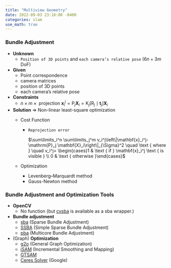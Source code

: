 ```yaml
---
title: "Multiview Geometry"
date: 2022-09-03 23:18:00 -0400
categories: slam
use_math: true
---
```


### Bundle Adjustment

- **Unknown**
    - `Position of 3D points` and `each camera’s relative pose` ($6n+3m$ DoF)
- **Given**
    - Point correspondence
    - camera matrices
    - position of 3D points
    - each camera’s relative pose
- **Constraints**
    - $n \times m \times \text { projection } \mathbf{x}_i^j=\mathrm{P}_j \mathbf{X}_i=\mathrm{K}_j\left[\mathrm{R}_j \mid \mathbf{t}_j\right] \mathbf{X}_i$
- **Solution** ⇒ Non-linear least-square optimization
    - Cost Function
        - `Reprojection error`
            
            $\sum\limits_i^n \sum\limits_j^m v_i^j\left\|\mathbf{x}_i^j-\mathrm{P}_j \mathbf{X}_i\right\|_{\Sigma}^2 \quad \text { where } \quad v_i^j= \begin{cases}1 & \text { if } \mathbf{x}_i^j \text { is visible } \\ 0 & \text { otherwise }\end{cases}$
            
    - Optimization
        - Levenberg–Marquardt method
        - Gauss-Newton method

### Bundle Adjustment and Optimization Tools

- **OpenCV**
    - No function (but [cvsba](https://github.com/willdzeng/cvsba) is available as a sba wrapper.)
- **Bundle adjustment**
    - [sba](http://users.ics.forth.gr/~lourakis/sba/) (Sparse Bundle Adjustment)
    - [SSBA](https://github.com/chzach/SSBA/) (Simple Sparse Bundle Adjustment)
    - [pba](http://grail.cs.washington.edu/projects/mcba/) (Multicore Bundle Adjustment)
- (Graph) **Optimization**
    - [g2o](https://github.com/RainerKuemmerle/g2o) (General Graph Optimization)
    - [iSAM](http://people.csail.mit.edu/kaess/isam/) (Incremental Smoothing and Mapping)
    - [GTSAM](https://bitbucket.org/gtborg/gtsam/src/develop/)
    - [Ceres Solver](http://ceres-solver.org/) (Google)